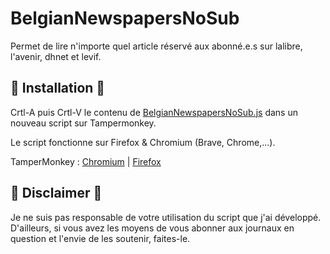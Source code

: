 # BelgianNewspapersNoSub
Permet de lire n'importe quel article réservé aux abonné.e.s sur lalibre, l'avenir, dhnet et levif.

## :rocket: Installation :rocket:
Crtl-A puis Crtl-V le contenu de [BelgianNewspapersNoSub.js](https://raw.githubusercontent.com/Nikoh-D/BelgianNewspapersNoSub/refs/heads/main/BelgianNewspapersNoSub.js) dans un nouveau script sur Tampermonkey.

Le script fonctionne sur Firefox & Chromium (Brave, Chrome,...).

TamperMonkey : [Chromium](https://chromewebstore.google.com/detail/tampermonkey/dhdgffkkebhmkfjojejmpbldmpobfkfo) | [Firefox](https://addons.mozilla.org/en-US/firefox/addon/tampermonkey/)

## :rotating_light: Disclaimer :rotating_light:
Je ne suis pas responsable de votre utilisation du script que j'ai développé. D'ailleurs, si vous avez les moyens de vous abonner aux journaux en question et l'envie de les soutenir, faites-le.
